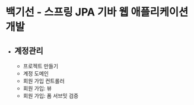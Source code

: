 # 백기선 - 스프링 JPA 기바 웹 애플리케이션 개발
- 계정관리
  -
  - 프로젝트 만들기
  - 계정 도메인
  - 회원 가입 컨트롤러
  - 회원 가입: 뷰
  - 회원 가입: 폼 서브밋 검증